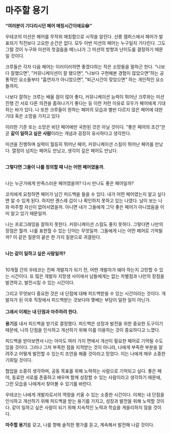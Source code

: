 # 마주할 용기

**“여러분이 기다리시던 페어 매칭시간이에요😆”**

우테코의 미션은 페어를 무작위 매칭함으로 시작을 알린다. 선릉 캠퍼스에서 페어가 발표되기 직전보다 고요한 순간은 없다. 모두 이번 미션의 페어는 누구일지 기다린다. 그도 그럴 것이 누구와 미션의 첫걸음을 떼느냐가 그 미션의 방향과 난이도를 결정하기 때문일 것이다.

크루들은 각자 다음 페어는 이러이러하면 좋겠다하는 작은 소망들을 말하곤 한다. “나보다 잘했으면”, ”커뮤니케이션이 잘 됐으면“, “나보다 구현해본 경험이 많았으면”하는 공통적인 요소들부터 “흡연자가 아니었으면”, ”퇴근시간이 맞았으면“ 하는 개인적인 요소들까지.

나보다 잘하는 크루는 배울 점이 많아 좋다, 커뮤니케이션 능력이 뛰어난 크루와는 미션 진행 간 서로 다른 의견을 좁혀나가기 좋다는 등 이런 저런 이유로 모두가 페어에게 기대하는 바가 있다. 나 또한 크루들이 원하는 페어의 모습과 별반 다르지 않은 페어에 대한 기대 혹은 소망을 가지고 있다

이러한 기준 또는 소망은 비단 페어에만 국한된 것은 아닐 것이다. “좋은 페어의 조건”은 곧 **같이 일하고 싶은 사람**이라는 개념과 굉장히 유사하다고 생각한다.

미션을 진행하며 실력이 월등히 뛰어난 페어, 커뮤니케이션 스킬이 뛰어난 페어를 만났다. 열정이 넘치는 페어도 만났고, 생각이 깊은 페어도 만났다.
<br/>
<br/>

**그렇다면 그들이 나를 정의할 때 나는 어떤 페어였을까.**
<br/>
<br/>

나는 누군가에게 만족스러운 페어였을까? 다시 만나도 좋은 페어일까?

코치에게 요청하면 페어가 남긴 피드백을 들을 수 있다. 내가 어떤 페어였는지 알고 싶다면 알 수 있게 된다. 하지만 괜스레 겁이 나 확인하지 못하고 있는 나였다. 남이 보는 나와 마주할 자신이 없어서였을까. 아니면 내가 그들에게 그닥 좋은 페어가 아니었음을 이미 알고 있기 때문일까.

나는 프로그래밍을 잘하지 못한다. 커뮤니케이션 스킬도 좋지 못하다. 그렇다면 나만의 장점은 뭘까. 나를 표현헐 수 있는 단어는 무엇일까. 그들에게 나는 어떤 페어로 기억될까? 이 같은 질문의 끝은 한 가지 질문으로 귀결된다.
<br/>
<br/>

**나는 같이 일하고 싶은 사람일까?**
<br/>
<br/>

10개월 간의 우테코는 진짜 개발자가 되기 전, 어떤 개발자가 돼야 하는지 고민할 수 있는 시간이다. 또 많은 개발자 지망생 사이에서 남들에게는 없는 차별점과 나만의 장점을 발견하고, 발전시킬 수 있는 시간이다.

그리고 무엇보다 중요한 것은 내 단점에 대해 피드백받을 수 있는 시간이라는 것이다. 개발자가 된 이후 직장에서 피드백받는 것보다야 몇배는 부담이 덜한 일이 아닌가.
<br/>
<br/>
**그래서 이제는 내 단점과 마주하려 한다.**
<br/>
<br/>
**용기**를 내서 피드백을 받기로 결정했다. 피드백은 성장과 발전을 위한 중요한 도구이기 때문에, 나의 단점을 인식하고 개선하기 위해 이를 이용하는 것이 중요하다고 느꼈다.

피드백을 받아보면서 나는 아마도 여러 가지 면에서 개선이 필요한 페어로 기억될 수도 있을 것이다. 그러나 그저 부족한 점을 지적받는 것이 아니라, 나에게 부족한 부분을 알려주고 어떻게 발전할 수 있는지 조언을 해줄 것이라고 믿었다. 이는 나에게 매우 소중한 기회일 것이다.

협업을 소중히 생각하며, 공동 목표를 위해 노력하는 사람으로 기억되고 싶다. 좋은 페어, 동료란 서로를 존중하고 배우며 함께 성장할 수 있는 사람이라고 생각하기 때문에, 그런 모습을 나에게서 찾아볼 수 있기를 바란다.

우테코는 나에게 개발자로서의 역량을 키울 수 있는 소중한 시간이다. 이제는 내 단점을 인식하고 개선하기 위해 피드백을 받는 용기를 가지고, 성장과 발전을 위해 노력할 것이다. 같이 일하고 싶은 사람이 되기 위해 지속적인 노력과 학습을 게을리하지 않을 것이다.

**마주할 용기**를 갖고, 나를 향해 솔직한 평가를 듣고, 계속해서 발전해 나갈 것이다.
